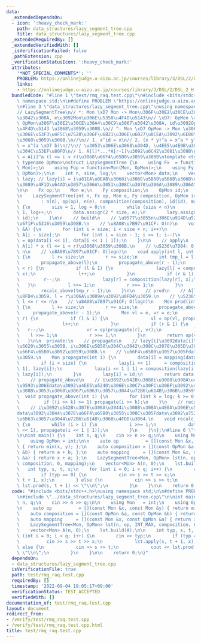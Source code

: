 ```yaml
---
data:
  _extendedDependsOn:
  - icon: ':heavy_check_mark:'
    path: data_structures/lazy_segment_tree.cpp
    title: data_structures/lazy_segment_tree.cpp
  _extendedRequiredBy: []
  _extendedVerifiedWith: []
  _isVerificationFailed: false
  _pathExtension: cpp
  _verificationStatusIcon: ':heavy_check_mark:'
  attributes:
    '*NOT_SPECIAL_COMMENTS*': ''
    PROBLEM: https://onlinejudge.u-aizu.ac.jp/courses/library/3/DSL/2/DSL_2_H
    links:
    - https://onlinejudge.u-aizu.ac.jp/courses/library/3/DSL/2/DSL_2_H
  bundledCode: "#line 1 \"test/rmq_raq.test.cpp\"\n#include <bits/stdc++.h>\nusing\
    \ namespace std;\n\n#define PROBLEM \"https://onlinejudge.u-aizu.ac.jp/courses/library/3/DSL/2/DSL_2_H\"\
    \n#line 3 \"data_structures/lazy_segment_tree.cpp\"\nusing namespace std;\n\n\
    // LazySegmentTree\n// *: Mon \xD7 Mon -> Mon\u306F\u30E2\u30CE\u30A4\u30C9\u3067\
    \u3042\u308A, e\u3092Mon\u306E\u5358\u4F4D\u5143\n// \xD7: OpMon \xD7 OpMon ->\
    \ OpMon\u306F\u30E2\u30CE\u30A4\u30C9\u3067\u3042\u308A, id\u3092OpMon\u306E\u5358\
    \u4F4D\u5143 \u3068\u3059\u308B.\n// ^: Mon \xD7 OpMon -> Mon \u306A\u308BMon\u3078\
    \u306E\u53F3\u4F5C\u7528\u306F\u6B21\u306E\u6027\u8CEA\u3092\u6E80\u305F\u3059\
    \u3068\u3059\u308B.\n//\n// 1. x^id = x\n// 2. (x * y)^a = x^a * y^a\n// 3. (x^a)^b\
    \ = x^(a \xD7 b)\n//\n// \u3053\u306E\u3068\u304D, \u4EE5\u4E0B\u306E\u64CD\u4F5C\
    \u304C\u53EF\u80FD\n// 1. A[l]*...*A[r-1]\u3092\u6C42\u3081\u308B\n// 2. A[i]\
    \ = A[i]^a (l <= i < r)\u3068\u66F4\u65B0\u3059\u308B\ntemplate <typename Mon,\
    \ typename OpMon>\nstruct LazySegmentTree {\n    using Fx  = function<Mon(Mon,\
    \ Mon)>;\n    using Fop = function<Mon(Mon, OpMon)>;\n    using Fy  = function<OpMon(OpMon,\
    \ OpMon)>;\n\n    int n, size, log;\n    vector<Mon> data;\n    vector<OpMon>\
    \ lazy; // lazy[i] = i\u81EA\u8EAB\u3068i\u306E\u5B50\u5B6B\u306B\u3053\u308C\u304B\
    \u3089\u4F1D\u64AD\u3057\u306A\u3051\u308C\u3070\u306A\u3089\u306A\u3044\u5024\
    \n\n    Fx op;\n    Mon e;\n    Fy composition;\n    OpMon id;\n    Fop mapping;\n\
    \n    LazySegmentTree(int n, Fx op, Mon e, Fy composition, OpMon id, Fop mapping)\n\
    \        : n(n), op(op), e(e), composition(composition), id(id), mapping(mapping)\
    \ {\n        size = 1, log = 0;\n        while (size < n)\n            size <<=\
    \ 1, log++;\n        data.assign(2 * size, e);\n        lazy.assign(2 * size,\
    \ id);\n    }\n\n    // build\n    // \u9577\u3055n\u306E\u914D\u5217A\u3067\u521D\
    \u671F\u5316\u3059\u308B.\n    // \u8A08\u7B97\u91CF: O(n)\n    void build(vector<Mon>\
    \ &A) {\n        for (int i = size; i < size + n; i++)\n            data[i] =\
    \ A[i - size];\n        for (int i = size - 1; i >= 1; i--)\n            data[i]\
    \ = op(data[i << 1], data[i << 1 | 1]);\n    }\n\n    // apply\n    // A[i] =\
    \ A[i] * x (l <= i < r)\u3068\u3059\u308B.\n    // \u5236\u7D04: 0 <= l <= r <=\
    \ n\n    // \u8A08\u7B97\u91CF: O(logn)\n    void apply(int l, int r, OpMon x)\
    \ {\n        l += size;\n        r += size;\n        int tmp_l = l, tmp_r = r;\n\
    \        propagate_above(l);\n        propagate_above(r - 1);\n        while (l\
    \ < r) {\n            if (l & 1) {\n                lazy[l] = composition(lazy[l],\
    \ x);\n                l++;\n            }\n            if (r & 1) {\n       \
    \         r--;\n                lazy[r] = composition(lazy[r], x);\n         \
    \   }\n            l >>= 1;\n            r >>= 1;\n        }\n        recalc_above(tmp_l);\n\
    \        recalc_above(tmp_r - 1);\n    }\n\n    // prod\n    // A[l]*...*A[r-1]\u3092\
    \u8FD4\u3059. l = r\u306A\u3089e\u3092\u8FD4\u3059.\n    // \u5236\u7D04: 0 <=\
    \ l <= r <= n\n    // \u8A08\u7B97\u91CF; O(logn)\n    Mon prod(int l, int r)\
    \ {\n        l += size;\n        r += size;\n        propagate_above(l);\n   \
    \     propagate_above(r - 1);\n        Mon vl = e, vr = e;\n        while (l <\
    \ r) {\n            if (l & 1) {\n                vl = op(vl, propagate(l));\n\
    \                l++;\n            }\n            if (r & 1) {\n             \
    \   r--;\n                vr = op(propagate(r), vr);\n            }\n        \
    \    l >>= 1;\n            r >>= 1;\n        }\n        return op(vl, vr);\n \
    \   }\n\n  private:\n    // propagate\n    // lazy[i]\u3092data[i]\u306B\u53CD\
    \u6620\u3055\u305B, i\u306E\u5B50\u304C\u3042\u308C\u3070\u305D\u306Elazy\u306E\
    \u66F4\u65B0\u3092\u3059\u308B.\n    // \u66F4\u65B0\u3057\u305Fdata[i]\u3092\u8FD4\
    \u3059.\n    Mon propagate(int i) {\n        data[i] = mapping(data[i], lazy[i]);\n\
    \        if (i < size) {\n            lazy[i << 1]     = composition(lazy[i <<\
    \ 1], lazy[i]);\n            lazy[i << 1 | 1] = composition(lazy[i << 1 | 1],\
    \ lazy[i]);\n        }\n        lazy[i] = id;\n        return data[i];\n    }\n\
    \    // propagate_above\n    // i\u3092\u542B\u3080i\u3088\u308A\u4E0A\u306E\u533A\
    \u9593\u306Edata\u3092\u4EE5\u524D\u306E\u30C7\u30FC\u30BF\u3092\u4F1D\u64AD\u3059\
    \u308B\u3053\u3068\u3067\u6B63\u3057\u3044\u72B6\u614B\u306B\u3059\u308B.\n  \
    \  void propagate_above(int i) {\n        for (int k = log; k >= 0; k--)\n   \
    \         if ((i >> k) >= 1) propagate(i >> k);\n    }\n    // recalc_above\n\
    \    // i\u3092\u542B\u307E\u306A\u3044i\u3088\u308A\u4E0A\u306E\u533A\u9593\u306E\
    data\u3092\u3044\u307E\u66F4\u65B0\u3055\u308C\u305Fdata\u3092\u7528\u3044\u3066\
    \u6B63\u3057\u3044\u72B6\u614B\u306B\u4FDD\u3064.\n    void recalc_above(int i)\
    \ {\n        while (i > 1) {\n            i >>= 1;\n            data[i] = op(propagate(i\
    \ << 1), propagate(i << 1 | 1));\n        }\n    }\n};\n#line 6 \"test/rmq_raq.test.cpp\"\
    \n\nint main() {\n    int n, q;\n    cin >> n >> q;\n\n    using Mon   = int;\n\
    \    using OpMon = int;\n\n    auto op          = [](const Mon &x, const Mon &y)\
    \ { return min(x, y); };\n    auto composition = [](const OpMon &a, const OpMon\
    \ &b) { return a + b; };\n    auto mapping     = [](const Mon &x, const OpMon\
    \ &a) { return x + a; };\n    LazySegmentTree<Mon, OpMon> lst(n, op, INT_MAX,\
    \ composition, 0, mapping);\n    vector<Mon> A(n, 0);\n    lst.build(A);\n\n \
    \   int typ, s, t, x;\n    for (int i = 0; i < q; i++) {\n        cin >> typ;\n\
    \        if (typ == 0) {\n            cin >> s >> t >> x;\n            lst.apply(s,\
    \ t + 1, x);\n        } else {\n            cin >> s >> t;\n            cout <<\
    \ lst.prod(s, t + 1) << \"\\n\";\n        }\n    }\n\n    return 0;\n}\n"
  code: "#include <bits/stdc++.h>\nusing namespace std;\n\n#define PROBLEM \"https://onlinejudge.u-aizu.ac.jp/courses/library/3/DSL/2/DSL_2_H\"\
    \n#include \"../data_structures/lazy_segment_tree.cpp\"\n\nint main() {\n    int\
    \ n, q;\n    cin >> n >> q;\n\n    using Mon   = int;\n    using OpMon = int;\n\
    \n    auto op          = [](const Mon &x, const Mon &y) { return min(x, y); };\n\
    \    auto composition = [](const OpMon &a, const OpMon &b) { return a + b; };\n\
    \    auto mapping     = [](const Mon &x, const OpMon &a) { return x + a; };\n\
    \    LazySegmentTree<Mon, OpMon> lst(n, op, INT_MAX, composition, 0, mapping);\n\
    \    vector<Mon> A(n, 0);\n    lst.build(A);\n\n    int typ, s, t, x;\n    for\
    \ (int i = 0; i < q; i++) {\n        cin >> typ;\n        if (typ == 0) {\n  \
    \          cin >> s >> t >> x;\n            lst.apply(s, t + 1, x);\n        }\
    \ else {\n            cin >> s >> t;\n            cout << lst.prod(s, t + 1) <<\
    \ \"\\n\";\n        }\n    }\n\n    return 0;\n}"
  dependsOn:
  - data_structures/lazy_segment_tree.cpp
  isVerificationFile: true
  path: test/rmq_raq.test.cpp
  requiredBy: []
  timestamp: '2022-09-04 19:05:17+09:00'
  verificationStatus: TEST_ACCEPTED
  verifiedWith: []
documentation_of: test/rmq_raq.test.cpp
layout: document
redirect_from:
- /verify/test/rmq_raq.test.cpp
- /verify/test/rmq_raq.test.cpp.html
title: test/rmq_raq.test.cpp
---
```

